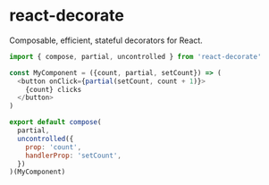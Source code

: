 # react-decorate

Composable, efficient, stateful decorators for React.

```javascript
import { compose, partial, uncontrolled } from 'react-decorate'

const MyComponent = ({count, partial, setCount}) => (
  <button onClick={partial(setCount, count + 1)}>
    {count} clicks
  </button>
)

export default compose(
  partial,
  uncontrolled({
    prop: 'count',
    handlerProp: 'setCount',
  })
)(MyComponent)
```
